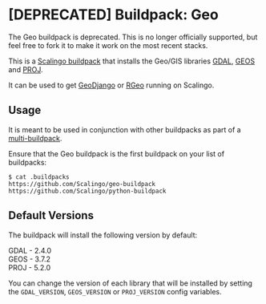 # [DEPRECATED] Buildpack: Geo

The Geo buildpack is deprecated. This is no longer officially supported, but feel free to fork it to make it work on the most recent stacks.

This is a [Scalingo
buildpack](https://doc.scalingo.com/platform/deployment/buildpacks/intro) that
installs the Geo/GIS libraries [GDAL](https://www.gdal.org/),
[GEOS](https://trac.osgeo.org/geos/) and [PROJ](https://proj4.org/).

It can be used to get
[GeoDjango](https://docs.djangoproject.com/en/2.1/ref/contrib/gis/) or
[RGeo](https://github.com/rgeo/rgeo) running on Scalingo.

Usage
-----

 It is meant to be used in conjunction with other buildpacks as part of a
 [multi-buildpack](https://doc.scalingo.com/platform/deployment/buildpacks/multi).

Ensure that the Geo buildpack is the first buildpack on your list of buildpacks:

```
$ cat .buildpacks
https://github.com/Scalingo/geo-buildpack
https://github.com/Scalingo/python-buildpack
```

Default Versions
----------------

The buildpack will install the following version by default:

GDAL - 2.4.0</br>
GEOS - 3.7.2</br>
PROJ - 5.2.0</br>

You can change the version of each library that will be installed by setting the
`GDAL_VERSION`, `GEOS_VERSION` or `PROJ_VERSION` config variables.
